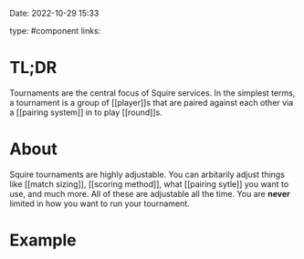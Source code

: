 Date: 2022-10-29 15:33

type: #component
links: 

# TL;DR
Tournaments are the central focus of Squire services. In the simplest terms, a tournament is a group of [[player]]s that are paired against each other via a [[pairing system]] in to play [[round]]s. 

# About
Squire tournaments are highly adjustable. You can arbitarily adjust things like [[match sizing]], [[scoring method]], what [[pairing sytle]] you want to use, and much more. All of these are adjustable all the time. You are **never** limited in how you want to run your tournament.

# Example

